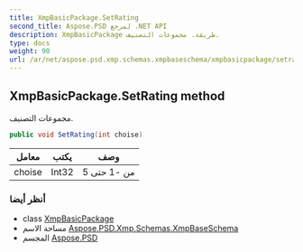 ```yaml
---
title: XmpBasicPackage.SetRating
second_title: Aspose.PSD لمرجع .NET API
description: XmpBasicPackage طريقة. مجموعات التصنيف.
type: docs
weight: 90
url: /ar/net/aspose.psd.xmp.schemas.xmpbaseschema/xmpbasicpackage/setrating/
---
```

## XmpBasicPackage.SetRating method

مجموعات التصنيف.

```csharp
public void SetRating(int choise)
```

| معامل | يكتب | وصف |
| --- | --- | --- |
| choise | Int32 | من -1 حتى 5 |

### أنظر أيضا

* class [XmpBasicPackage](../)
* مساحة الاسم [Aspose.PSD.Xmp.Schemas.XmpBaseSchema](../../xmpbasicpackage/)
* المجسم [Aspose.PSD](../../../)


